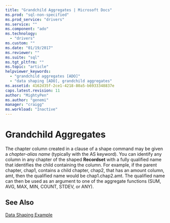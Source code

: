 ```yaml
---
title: "Grandchild Aggregates | Microsoft Docs"
ms.prod: "sql-non-specified"
ms.prod_service: "drivers"
ms.service: ""
ms.component: "ado"
ms.technology:
  - "drivers"
ms.custom: ""
ms.date: "01/19/2017"
ms.reviewer: ""
ms.suite: "sql"
ms.tgt_pltfrm: ""
ms.topic: "article"
helpviewer_keywords: 
  - "grandchild aggregates [ADO]"
  - "data shaping [ADO], grandchild aggregates"
ms.assetid: 4162d35f-2ce1-4218-80a5-b6933348837e
caps.latest.revision: 11
author: "MightyPen"
ms.author: "genemi"
manager: "craigg"
ms.workload: "Inactive"
---
```

# Grandchild Aggregates
The chapter column created in a clause of a shape command may be given a *chapter-alias name* (typically with the AS keyword). You can identify any column in any chapter of the shaped **Recordset** with a fully qualified name that identifies the child containing the column. For example, if the parent chapter, chap1, contains a child chapter, chap2, that has an amount column, amt, then the qualified name would be chap1.chap2.amt. The qualified name can then be used as an argument to one of the aggregate functions (SUM, AVG, MAX, MIN, COUNT, STDEV, or ANY).  
  
## See Also  
 [Data Shaping Example](../../../ado/guide/data/data-shaping-example.md)

